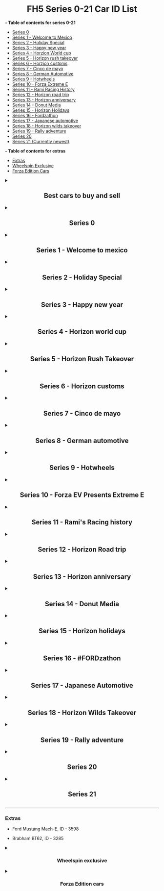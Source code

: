 <h1 align="center"> FH5 Series 0-21 Car ID List</h1>

**- Table of contents for series 0-21**

* [Series 0](#series-0)
* [Series 1 - Welcome to Mexico](#series-1---welcome-to-mexico)
* [Series 2 - Holiday Special](#series-2---holiday-special)
* [Series 3 - Happy new year](#series-3---happy-new-year)
* [Series 4 - Horzion World cup](#series-4---horizon-world-cup)
* [Series 5 - Horizon rush takeover](#series-5---horizon-rush-takeover)
* [Series 6 - Horzion customs](#series-6---horizon-customs)
* [Series 7 - Cinco de mayo](#series-7---cinco-de-mayo)
* [Series 8 - German Automotive](#series-8---german-automotive)
* [Series 9 - Hotwheels](#series-9---hotwheels)
* [Series 10 - Forza Extreme E](#series-10---forza-ev-presents-extreme-e)
* [Series 11 - Rami Racing History](#series-11---ramis-racing-history)
* [Series 12 - Horizon road trip](#series-12---horizon-road-trip)
* [Series 13 - Horizon anniversary](#series-13---horizon-anniversary)
* [Series 14 - Donut Media](#series-14---donut-media)
* [Series 15 - Horizon Holidays](#series-15---horizon-holidays)
* [Series 16 - Fordzathon](#series-16---fordzathon)
* [Series 17 - Japanese automotive](#series-17---japanese-automotive)
* [Series 18 - Horizon wilds takeover](#series-18---horizon-wilds-takeover)
* [Series 19 - Rally adventure](#series-19---rally-adventure)
* [Series 20](#series-20)
* [Series 21 (Currently newest)](#series-21)

**- Table of contents for extras**

* [Extras](#extras)
* [Wheelspin Exclusive](#Wheelspin-exclusive)
* [Forza Edition Cars](#forza-edition-cars)


<details>
<summary><h2 align="center">Best cars to buy and sell</h2></summary>

- Porsche 911 GT3 '21, ID - 3667

- McLaren 765LT, ID - 3482

- Lamborghini Aventador SVJ, ID - 3289

- Ferrari SF90 Stradale, ID - 3595

- Ferrari F8 Tributo, ID - 3367

- Lamborghini Aventador J, ID - 1583

- Audi RS 7 Sportsback, ID - 3584

- Aston Martin One-77, ID - 1181

- Koenigsegg Agera 2011, ID - 1397

- Ferrari 599XX, ID - 1171

- DeLorean DMC-12, ID - 1270

</details>



<details>
<summary><h2 align="center">Series 0</h2></summary>

- Honda NSX-R GT, ID - 569

- Honda Civic Coupe 2016, ID - 3069

</details>



<details>
<summary><h2 align="center">Series 1 - Welcome to mexico</h2></summary>

- DeLorean DMC-12, ID - 1270

- Hoonigan Gymkhana 10 Hoonicorn V2, ID - 3006

- Italdesign Zerouno, ID - 3194

- Raesr Tachyon Speed, ID - 3196

</details>



<details>
<summary><h2 align="center">Series 2 - Holiday Special</h2></summary>

- Lamborghini Aventador SVJ, ID - 3289

- Mercedes AMG E63 S, ID - 3250

- Maserati 8CTF, ID - 2068

- Ferrari 599 GTO, ID - 1319

- Lamborghini Gallardo Spyder LP570-4, ID - 1601

- Peel Trident, ID - 3005

- Peel P50 (Secret Santa), ID - 2987

- Ferrari 575M Mararello, ID - 257

</details>



<details>
<summary><h2 align="center">Series 3 - Happy new year</h2></summary>

- Zenvo ST1, ID - 2474

- Toyota Celica Sport, ID - 295

- Donkervoort GTO, ID - 2105

- Toyota Land Cruser Arctic AT37, ID - 2743

- Toyota 4Runner TRD Pro AT38, ID - 3373

- Jaguar XKR-S GT, ID - 2235

- Vauxhall Lotus Carlton, ID - 291

</details>



<details>
<summary><h2 align="center">Series 4 - Horizon world cup</h2></summary>

- Nio EP9, ID - 3366

- Wuling Sunshine, ID - 3548

- Porsche 911 GT3 RS4, ID - 2297

- MG MG3, ID - 2173

</details>



<details>
<summary><h2 align="center">Series 5 - Horizon Rush Takeover</h2></summary>

- Mini Cooper S FE, ID - 2699

- KTM X-Bow GT4, ID - 3035

- Noble M600, ID - 1253

- Nissan GT-R Nismo 2020, ID - 3622

</details>



<details>
<summary><h2 align="center">Series 6 - Horizon customs</h2></summary>

- Ascari KZ1R, ID - 1451

- McLaren 765LT, ID - 3482

- ATS GT, ID - 3195

- McLaren 650S Spider, ID - 3087 

</details>



<details>
<summary><h2 align="center">Series 7 - Cinco de mayo</h2></summary>

- Ferrari SF90 Stradale, ID - 3595

- Ferrari 250 GT, ID - 1578

- Ferrari California T, ID - 2194

- Ferrari 512 TR, ID - 255

- Ferrari F8 Tributo, ID - 3367

</details>



<details>
<summary><h2 align="center">Series 8 - German automotive</h2></summary>

- Porsche 959, ID - 269

- Porsche 911 GT3 '21, ID - 3667

- Merc-AMG GT S, ID - 2242

- Audi RS 4 Avant '18, ID - 3318

</details>



<details>
<summary><h2 align="center">Series 9 - Hotwheels</h2></summary>

- Lamborghini Aventador J, ID - 1583

- Plymouth Barracuda, ID - 281

- Dodge Coronet Super Bee, ID - 1352

</details>



<details>
<summary><h2 align="center">Series 10 - Forza EV Presents Extreme E</h2></summary>

- 58 Extreme E, ID - 3727

- 42 Extreme E, ID - 3711

- 44 Extreme E, ID - 3712

- 23 Extreme E, ID - 3710

- 5  Extreme E, ID - 3713

- 55 Extreme E, ID - 3714

- 22 Extreme E, ID - 3709

- 6  Extreme E, ID - 3715

- 125 Extreme E, ID - 3708

- Porsche 23 917, ID - 2869

- Porsche Guntherwerks, ID - 3160

- Porsche Emory 356 C, ID - 3150

- Porsche 911 Reimagined by Singer, ID - 3248

</details>



<details>
<summary><h2 align="center">Series 11 - Rami's Racing history</h2></summary>

- BMW M4 Competition Coupe, ID - 3645

- Porsche 550A Spyder, ID - 1281

- HDT Commodore Group A, ID - 2584

- Subary Legacy RS, ID - 1382

- Xpeng P7, ID - 3547 

</details>



<details>
<summary><h2 align="center">Series 12 - Horizon Road trip</h2></summary>

- Audi RS E-Tron GT, ID - 3359

- Bentley Turbo R, ID - 3172

- Audi RS 7 Sportsback, ID - 3584

- Link & Co 21, ID - 3677

- Missan Sentra Nismo, ID - 2874

</details>



<details>
<summary><h2 align="center">Series 13 - Horizon anniversary</h2></summary>

- Ferrari 599XX, ID - 1171

- Koenigsegg Agera 2011, ID - 1397

- Eagle Speedster, ID - 2908

- Aston Martin One-77, ID - 1181

</details>



<details>
<summary><h2 align="center">Series 14 - Donut Media</h2></summary>

- Link & Co 20, ID - 3552

- Morris Traveller, ID - 3142

- Ford Super Deluxe Wagon, ID - 2504

- Morris Series II Traveler, ID - 3116

</details>



<details>
<summary><h2 align="center">Series 15 - Horizon holidays</h2></summary>

- AMC Javelin, ID - 1267

- Plymouth Fury, ID - 2216

- Cadillac XTS Limousine, ID - 2128

- AMC Rebel, ID - 1572

- Lamborghini Sian Roadster (Secret Santa), ID - 3608

</details>



<details>
<summary><h2 align="center">Series 16 - #FORDzathon</h2></summary>

- MG #20 MG6 Xpower, ID - 3537

- MG MG6 Xpower, ID - 3689

- Renault Clio R.S. 2010, ID - 1264

- Renault Megane RS 250 2010, ID - 1204

- Renault Clio R.S. 16 Concept, ID - 3182

</details>



<details>
<summary><h2 align="center">Series 17 - Japanese Automotive</h2></summary>

- Nissan Z 2023, ID - 3620

- Toyota MR2 GT, ID - 398

- Toyota Sport 800, ID - 2469

- Mitsubishi Galant VR-4, ID - 1381

</details>



<details>
<summary><h2 align="center">Series 18 - Horizon Wilds Takeover</h2></summary>

- Nissan Safari Turbo, ID - 2822

- Subaru Brat, ID - 2140

- Sierra 700, ID - 3665

- Audi S1, ID - 1478

- Gymkhana 9 RX, ID - 2648

- Honda Ridgeline, ID - 2745

- Polaris, ID - 3687
</details>



<details>
<summary><h2 align="center">Series 19 - Rally adventure</h2></summary>

- 2022 Alumicraft Trick Truck, ID - 3693

- 2021 Alumacraft Class 1 Buddy, ID - 3549

- 2019 Casey Currie Trophy Jeep, ID - 3603

- 1973 Hoonigan Scumbug, ID - 3553

- 2020 Jimco Hammerhead, ID - 3604

- 2019 Jumco Trophy Truck, ID - 3605

- 2021 Polaris Pro XP Factory Racing, ID - 3686

- 2021 RJ Anderson Pro Truck, ID - 3662

- 2022 Ford F-150 Lighning, ID - 3692

- 2001 Ford Focus RS, ID - 3670

- 2022 Cadillac CT5, ID - 3720

- 2022 Cadillac CT4, ID - 3719

- 2021 Rimac Nevera, ID 3625

- 2021 Lexus LC 500, ID - 3520
</details>



<details>
<summary><h2 align="center">Series 20</h2></summary>

- Lamborghini Huracan STO 2020, - ID 3672

- Porsche Mission R 2022, - ID 3698

- Porsche #70 935, - ID 3214

- Audi RS6 Avant, - ID 3583

</details>



<details> 
<summary><h2 align="center">Series 21</h2></summary>

- Cupra Formentor V25 2021, ID - 3746

- Cupra Tavascan concept 2022, ID - 3747

- Derbeti F-250, ID - 3439

- Ford F-150 XLT 1986, ID - 3597

- Chevy K10 1972, ID - 3590

- GMC Hummer 2022, ID - 3722
</details>

---

### Extras
- Ford Mustang Mach-E, ID - 3598 

- Brabham BT62, ID - 3285


<details>
<summary><h3 align="center">Wheelspin exclusive</h3></summary>

- Alpine 2017 A110, ID - 2973

- Audi 2013 R8 Coupe V10 Plus 5.2 Fsi Quattro, ID - 2010

- Bmw 2015 X6 M, ID - 1350

- Chevrolet 1970 Corvette ZR-1, ID - 315

- Ferrari 1967 #24 Ferrari Spa 330 P4, ID - 2793

- Ferrari 1969 Dino 246 GT, ID - 326

- Ferrari 2013 458 Speciale, ID - 2184

- Ford 1981 Fiesta XR2, ID - 2158

- Ford 2005 GT, ID - 348

- Ford 2017 N0.14 Rahal Letterman Lanigan Racing Fiesta, ID - 2937

- Ford 2019 Ranger Raptor, ID - 3174

- Hot Wheels 1969 Twin Mill, ID - 2750

- Hot Wheels Ford F-5 Dually Custom Hot Rod, ID - 3252

- Hot Wheels Nash Metropolitan Custom, ID - 3407

- Hot Wheels Ford Mustang, ID - 2576

- Hot Wheels Rip Rod, ID - 2751

- Hotwheels 2Jetz, ID - 3405

- Hyundai 2019 Veloster N, ID - 2872

- Jaguar 1993 XJ220, ID - 489

- Jaguar 2015 F-Type R Coupe, ID - 2162

- Koenigsegg 2008 CCGT, ID - 1007

- Lamborghini 2010 Murcielago LP 670-4 SV, ID - 1173

- Mclaren 1993 F1, ID - 1314

- Mercedes-Amg 2018 E 63 S, ID - 3250

- Meyers Manx, ID - 2416

- Mini 2013 X-Raid All4 Racing Countryman, ID - 2148

- Pagani 2016 Huayra BC, ID - 2647

- Porche 2018 Macan LPR Rally Raid, ID - 3187

- Radical 2015 RXC Turbo, ID - 2486

- Saleen 2004 S7, ID - 432

- Subaru 1998 Impreza 22B-STI Version, ID - 363

- Toyota 1985 Sprinter Trueno Gt Apex, ID - 455

</details>


<details> 
<summary><h3 align="center">Forza Edition cars</h3></summary>
  
- BMW X5 M Forza Edition, ID - 3556

- Dodge Charger R/T Forza Edition, ID - 3561

- Chevrolet 1953 Corvette Forza Edition, ID - 3559

- Exomotive 2018 Exocet Off-Road Forza Edition, ID - 3562

- Ford Racing Puma Forza Edition, ID - 3564

- Lamborghini 2011 Sesto Elemento Forza Edition, ID - 2941

- Maserati Gran Turismo S Forza Edition, ID - 3568

- Mercedes-Benz 1998 Amg Clk Gtr Forza Edition, ID - 2948

- Mercedes-Benz 2015 #24 Tankpool24 Racing Truck Forza Edition, ID - 2947

- Meyers 1971 Manx Forza Edition, ID - 3570

- Morris 1953 Minor 1000 Forza Edition, ID - 2964

- Nissan 2003 Fairlady Z Forza Edition, ID - 2951

- Pagani 2016 Huyara BC Forza Edition, ID - 3572

- Pontiac 1987 Firebird Trans Am Gta Forza Edition, ID - 3573

- Porsche 911 GT3 RS Forza Edition, ID - 3574

- Volkswagen Beetle Forza Edition, ID - 3577

</details>
